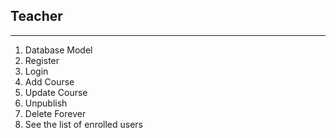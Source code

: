## Teacher
------

1. Database Model
2. Register 
3. Login
4. Add Course
5. Update Course
6. Unpublish
7. Delete Forever
8. See the list of enrolled users